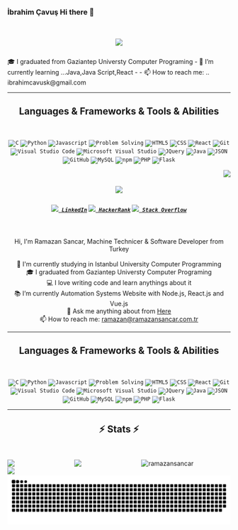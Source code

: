 ### İbrahim Çavuş Hi there 👋
<h1 align="center">
    <a href="https://git.io/typing-svg">
      <img src="https://readme-typing-svg.herokuapp.com/?lines=Hello,+There!+👋;He+is+İbrahimCavus+Karadana....;!&center=true&size=30">
    </a>
  </h1>
🎓 I graduated from Gaziantep Universty Computer Programing
- 🌱 I’m currently learning ...Java,Java Script,React
- - 📫 How to reach me: ..
                         ibrahimcavusk@gmail.com
                         <hr>
  <h2 align="center"> Languages & Frameworks & Tools & Abilities </h2>
  <br>
  <p align="center">
    <code><img title="C" height="25" src="https://raw.githubusercontent.com/ibrahimcavusk/ibrahimcavusk/main/images/c.svg"></code>
    <code><img title="Python" height="25" src="https://raw.githubusercontent.com/ibrahimcavusk/ibrahimcavusk/main/images/python-original.svg"></code>
    <code><img title="Javascript" height="25" src="https://raw.githubusercontent.com/ibrahimcavusk/ibrahimcavusk/main/images/javascript.svg"></code>
    <code><img title="Problem Solving" height="25" src="https://raw.githubusercontent.com/ibrahimcavusk/ibrahimcavuskr/main/images/problemSolving.png"></code>
    <code><img title="HTML5" height="25" src="https://raw.githubusercontent.com/ibrahimcavuskr/ibrahimcavusk/main/images/html5.svg"></code>
    <code><img title="CSS" height="25" src="https://raw.githubusercontent.com/ibrahimcavusk/ibrahimcavusk/main/images/css.svg"></code>
    <code><img title="React" height="25" src="https://raw.githubusercontent.com/ibrahimcavusk/ibrahimcavusk/main/images/react-original.svg"></code>
    <code><img title="Git" height="25" src="https://raw.githubusercontent.com/ibrahimcavusk/ibrahimcavusk/main/images/git-original.svg"></code>
    <code><img title="Visual Studio Code" height="25" src="https://raw.githubusercontent.com/ramazansancar/ramazansancar/main/images/vscode.png"></code>
    <code><img title="Microsoft Visual Studio" height="25" src="https://raw.githubusercontent.com/ibrahimcavusk/ibrahimcavusk/main/images/visualstudio.png"></code>
    <code><img title="JQuery" height="25" src="https://raw.githubusercontent.com/ibrahimcavusk/ibrahimcavusk/main/images/jquery-original.svg"></code>
    <code><img title="Java" height="25" src="https://raw.githubusercontent.com/ibrahimcavusk/ibrahimcavusk/main/images/java-original.svg"></code>
    <code><img title="JSON" height="25" src="https://raw.githubusercontent.com/ibrahimcavusk/ibrahimcavusk/main/images/json.svg"></code>
    <code><img title="GitHub" height="25" src="https://raw.githubusercontent.com/ibrahimcavusk/ibrahimcavusk/main/images/github.svg"></code>
    <code><img title="MySQL" height="25" src="https://raw.githubusercontent.com/ibrahimcavusk/ibrahimcavusk/main/images/mysql.svg"></code>
    <code><img title="npm" height="25" src="https://raw.githubusercontent.com/ibrahimcavusk/ibrahimcavusk/main/images/npm.svg"></code>
    <code><img title="PHP" height="25" src="https://raw.githubusercontent.com/ibrahimcavusk/ibrahimcavusk/main/images/php.svg"></code>
    <code><img title="Flask" height="25" src="https://raw.githubusercontent.com/ibrahimcavusk/ibrahimcavusk/main/images/flask.png"></code>
  </p>

<!--
**ibrahimcavusk/ibrahimcavusk** is a ✨ _special_ ✨ repository because its `README.md` (this file) appears on your GitHub profile.

Here are some ideas to get you started:

- 🔭 I’m currently working on ...Java,Java Script,React
- 🌱 I’m currently learning ...Java,Java Script,React
- 👯 I’m looking to collaborate on ...
- 🤔 I’m looking for help with ...
- 💬 Ask me about ...
- 📫 How to reach me: ...
                                  ibrahimcavusk@gmail.com
- 😄 Pronouns: ...
- ⚡ Fun fact: ...
-->
<img align="right" src="https://visitor-badge.laobi.icu/badge?page_id=ramazansancar.ramazansancar">

  <h1 align="center">
    <a href="https://git.io/typing-svg">
      <img src="https://readme-typing-svg.herokuapp.com/?lines=Hello,+There!+👋;He+is+İbrahimCavus+Karadana....;!&center=true&size=30">
    </a>
  </h1>

  <h5 align="center">
    <code><a href="https://www.linkedin.com/in/ramazansancar/" title="LinkedIn Profile"><img width="22" src="https://raw.githubusercontent.com/ramazansancar/ramazansancar/main/images/linkedin.svg"> LinkedIn</a></code>
    <code><a href="https://www.hackerrank.com/ramazansancar" title="HackerRank Profile"><img width="22" src="https://raw.githubusercontent.com/ramazansancar/ramazansancar/main/images/hackerrank.png"> HackerRank</a></code>
    <code><a href="https://stackoverflow.com/users/15030183/ramazan-sancar" title="Stack Overflow Profile"><img width="22" src="https://raw.githubusercontent.com/ramazansancar/ramazansancar/main/images/stackoverflow.svg"> Stack Overflow</a></code>
  </h5>
  <br>
  <p align="center">
    Hi, I'm Ramazan Sancar, Machine Technicer & Software Developer from Turkey
    <br>
    <br>
    🔬 I'm currently studying in Istanbul University Computer Programming
    <br>
    🎓 I graduated from Gaziantep Universty Computer Programing
    <br>
    💻 I love writing code and learn anythings about it
    <br>
    📚 I’m currently Automation Systems Website with Node.js, React.js and Vue.js
    <br>
    💬 Ask me anything about from <a href="https://github.com/ramazansancar/ramazansancar/issues" title="Issues">Here</a>
    <br>
    📫 How to reach me: <a href="mailto: ramazan@ramazansancar.com.tr">ramazan@ramazansancar.com.tr</a>
  </p>

  <hr>
  <h2 align="center"> Languages & Frameworks & Tools & Abilities </h2>
  <br>
  <p align="center">
    <code><img title="C" height="25" src="https://raw.githubusercontent.com/ibrahimcavusk/ibrahimcavusk/main/images/c.svg"></code>
    <code><img title="Python" height="25" src="https://raw.githubusercontent.com/ibrahimcavusk/ibrahimcavusk/main/images/python-original.svg"></code>
    <code><img title="Javascript" height="25" src="https://raw.githubusercontent.com/ibrahimcavusk/ibrahimcavusk/main/images/javascript.svg"></code>
    <code><img title="Problem Solving" height="25" src="https://raw.githubusercontent.com/ibrahimcavusk/ibrahimcavuskr/main/images/problemSolving.png"></code>
    <code><img title="HTML5" height="25" src="https://raw.githubusercontent.com/ibrahimcavuskr/ibrahimcavusk/main/images/html5.svg"></code>
    <code><img title="CSS" height="25" src="https://raw.githubusercontent.com/ibrahimcavusk/ibrahimcavusk/main/images/css.svg"></code>
    <code><img title="React" height="25" src="https://raw.githubusercontent.com/ibrahimcavusk/ibrahimcavusk/main/images/react-original.svg"></code>
    <code><img title="Git" height="25" src="https://raw.githubusercontent.com/ibrahimcavusk/ibrahimcavusk/main/images/git-original.svg"></code>
    <code><img title="Visual Studio Code" height="25" src="https://raw.githubusercontent.com/ramazansancar/ramazansancar/main/images/vscode.png"></code>
    <code><img title="Microsoft Visual Studio" height="25" src="https://raw.githubusercontent.com/ibrahimcavusk/ibrahimcavusk/main/images/visualstudio.png"></code>
    <code><img title="JQuery" height="25" src="https://raw.githubusercontent.com/ibrahimcavusk/ibrahimcavusk/main/images/jquery-original.svg"></code>
    <code><img title="Java" height="25" src="https://raw.githubusercontent.com/ibrahimcavusk/ibrahimcavusk/main/images/java-original.svg"></code>
    <code><img title="JSON" height="25" src="https://raw.githubusercontent.com/ibrahimcavusk/ibrahimcavusk/main/images/json.svg"></code>
    <code><img title="GitHub" height="25" src="https://raw.githubusercontent.com/ibrahimcavusk/ibrahimcavusk/main/images/github.svg"></code>
    <code><img title="MySQL" height="25" src="https://raw.githubusercontent.com/ibrahimcavusk/ibrahimcavusk/main/images/mysql.svg"></code>
    <code><img title="npm" height="25" src="https://raw.githubusercontent.com/ibrahimcavusk/ibrahimcavusk/main/images/npm.svg"></code>
    <code><img title="PHP" height="25" src="https://raw.githubusercontent.com/ibrahimcavusk/ibrahimcavusk/main/images/php.svg"></code>
    <code><img title="Flask" height="25" src="https://raw.githubusercontent.com/ibrahimcavusk/ibrahimcavusk/main/images/flask.png"></code>
  </p>
  <hr>
  <h2 align="center">⚡ Stats ⚡</h2>
  <br>
  <div style="margin-bottom:10px;margin:top:10px;height:170px">
      <p valign="top" width="32%;" height="180px">
        <a href="https://github.com/anuraghazra/github-readme-stats"><img width="30%" align="left" src="https://github-readme-stats.vercel.app/api/top-langs/?username=ramazansancar&hide=c%23,powershell,Mathematica,Ruby,Objective-C,Objective-C%2b%2b,Cuda&title_color=61dafb&text_color=ffffff&icon_color=61dafb&bg_color=20232a&langs_count=8&layout=compact&border_color=61dafb&hide_border=true"/></a>
      </p>
      <p valign="top" width="32%" height="180px">
        <a href="https://github.com/anuraghazra/github-readme-stats" title="Go to Source"><img align="left" width="30%" src="https://github-readme-stats.vercel.app/api?username=ramazansancar&show_icons=true&theme=react&border_color=61dafb&hide_border=true" /></a>
      </p>
      <p valign="top" width="32%" height="180px">
        <a href="https://github.com/denvercoder1/github-readme-streak-stats" title="Go to Source"><img align="left" width="30%" src="https://github-readme-streak-stats.herokuapp.com/?user=ramazansancar&theme=react&border=61dafb&hide_border=true" alt="ramazansancar" /></a>
      </p>
    </br>
    <img src="https://github-readme-activity-graph.cyclic.app/graph?username=ramazansancar&theme=react-dark&bg_color=20232a&hide_border=true" width="100%"/>
    </br>
    <img src="https://raw.githubusercontent.com/ramazansancar/ramazansancar/output/ocean.svg" alt="GitHub Snake" width="100%"/>
  </div>

